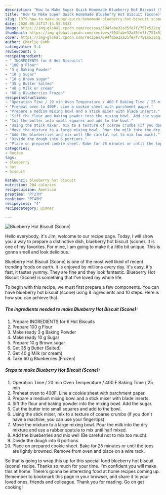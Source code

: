 ```yaml
---
description: "How to Make Super Quick Homemade Blueberry Hot Biscuit (Scone)"
title: "How to Make Super Quick Homemade Blueberry Hot Biscuit (Scone)"
slug: 1379-how-to-make-super-quick-homemade-blueberry-hot-biscuit-scone
date: 2020-05-24T17:14:52.543Z
image: https://img-global.cpcdn.com/recipes/594fabe32a35fe7f/751x532cq70/blueberry-hot-biscuit-scone-recipe-main-photo.jpg
thumbnail: https://img-global.cpcdn.com/recipes/594fabe32a35fe7f/751x532cq70/blueberry-hot-biscuit-scone-recipe-main-photo.jpg
cover: https://img-global.cpcdn.com/recipes/594fabe32a35fe7f/751x532cq70/blueberry-hot-biscuit-scone-recipe-main-photo.jpg
author: Charlie Cobb
ratingvalue: 3.4
reviewcount: 5
recipeingredient:
- " INGREDIENTS for 6 Hot Biscuits"
- "100 g Flour"
- "3 g Baking Powder"
- "10 g Sugar"
- "10 g Brown sugar"
- "35 g Butter Salted"
- "40 g Milk or cream"
- "60 g Blueberries Frozen"
recipeinstructions:
- "Operation Time / 20 min Oven Temperature / 400 F Baking Time / 25 min"
- "Preheat oven to 400F. Line a cookie sheet with parchment paper."
- "Prepare a medium mixing bowl and a stick mixer with blade inserts."
- "Sift the flour and baking powder into the mixing bowl. Add the sugar."
- "Cut the butter into small squares and add to the bowl."
- "Using the stick mixer, mix to a texture of coarse crumbs (if you don&#39;t have a machine, you can use your fingertips)."
- "Move the mixture to a large mixing bowl. Pour the milk into the dry mixture and use a rubber spatula to mix until half mixed."
- "Add the blueberries and mix well (Be careful not to mix too much)."
- "Divide the dough into 6 portions."
- "Place on prepared cookie sheet. Bake for 25 minutes or until the tops are lightly browned. Remove from oven and place on a wire rack."
categories:
- Recipe
tags:
- blueberry
- hot
- biscuit

katakunci: blueberry hot biscuit 
nutrition: 204 calories
recipecuisine: American
preptime: "PT27M"
cooktime: "PT48M"
recipeyield: "4"
recipecategory: Dinner

---
```



![Blueberry Hot Biscuit (Scone)](https://img-global.cpcdn.com/recipes/594fabe32a35fe7f/751x532cq70/blueberry-hot-biscuit-scone-recipe-main-photo.jpg)

Hello everybody, it's Jim, welcome to our recipe page. Today, I will show you a way to prepare a distinctive dish, blueberry hot biscuit (scone). It is one of my favorites. For mine, I am going to make it a little bit unique. This is gonna smell and look delicious.



Blueberry Hot Biscuit (Scone) is one of the most well liked of recent trending foods on earth. It is enjoyed by millions every day. It's easy, it's fast, it tastes yummy. They are fine and they look fantastic. Blueberry Hot Biscuit (Scone) is something that I've loved my whole life.


To begin with this recipe, we must first prepare a few components. You can have blueberry hot biscuit (scone) using 8 ingredients and 10 steps. Here is how you can achieve that.

<!--inarticleads1-->

##### The ingredients needed to make Blueberry Hot Biscuit (Scone):

1. Prepare  INGREDIENTS for 6 Hot Biscuits
1. Prepare 100 g Flour
1. Make ready 3 g Baking Powder
1. Make ready 10 g Sugar
1. Prepare 10 g Brown sugar
1. Get 35 g Butter (Salted)
1. Get 40 g Milk (or cream)
1. Take 60 g Blueberries (Frozen)




<!--inarticleads2-->

##### Steps to make Blueberry Hot Biscuit (Scone):

1. Operation Time / 20 min Oven Temperature / 400 F Baking Time / 25 min
1. Preheat oven to 400F. Line a cookie sheet with parchment paper.
1. Prepare a medium mixing bowl and a stick mixer with blade inserts.
1. Sift the flour and baking powder into the mixing bowl. Add the sugar.
1. Cut the butter into small squares and add to the bowl.
1. Using the stick mixer, mix to a texture of coarse crumbs (if you don&#39;t have a machine, you can use your fingertips).
1. Move the mixture to a large mixing bowl. Pour the milk into the dry mixture and use a rubber spatula to mix until half mixed.
1. Add the blueberries and mix well (Be careful not to mix too much).
1. Divide the dough into 6 portions.
1. Place on prepared cookie sheet. Bake for 25 minutes or until the tops are lightly browned. Remove from oven and place on a wire rack.




So that is going to wrap this up for this special food blueberry hot biscuit (scone) recipe. Thanks so much for your time. I'm confident you will make this at home. There's gonna be interesting food at home recipes coming up. Remember to bookmark this page in your browser, and share it to your loved ones, friends and colleague. Thank you for reading. Go on get cooking!
